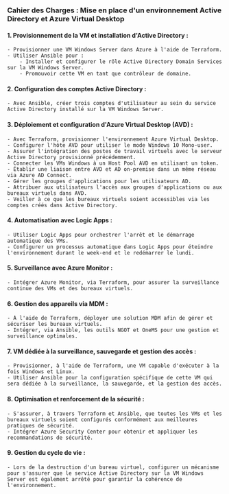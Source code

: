 ### Cahier des Charges : Mise en place d'un environnement Active Directory et Azure Virtual Desktop

#### 1. **Provisionnement de la VM et installation d'Active Directory** :
    - Provisionner une VM Windows Server dans Azure à l'aide de Terraform.
    - Utiliser Ansible pour :
        - Installer et configurer le rôle Active Directory Domain Services sur la VM Windows Server.
        - Promouvoir cette VM en tant que contrôleur de domaine.

#### 2. **Configuration des comptes Active Directory** :
    - Avec Ansible, créer trois comptes d'utilisateur au sein du service Active Directory installé sur la VM Windows Server.

#### 3. **Déploiement et configuration d'Azure Virtual Desktop (AVD)** :
    - Avec Terraform, provisionner l'environnement Azure Virtual Desktop.
    - Configurer l'hôte AVD pour utiliser le mode Windows 10 Mono-user.
    - Assurer l'intégration des postes de travail virtuels avec le serveur Active Directory provisionné précédemment.
    - Connecter les VMs Windows à un Host Pool AVD en utilisant un token.
    - Établir une liaison entre AVD et AD on-premise dans un même réseau via Azure AD Connect.
    - Gérer les groupes d'applications pour les utilisateurs AD.
    - Attribuer aux utilisateurs l'accès aux groupes d'applications ou aux bureaux virtuels dans AVD.
    - Veiller à ce que les bureaux virtuels soient accessibles via les comptes créés dans Active Directory.

#### 4. **Automatisation avec Logic Apps** :
    - Utiliser Logic Apps pour orchestrer l'arrêt et le démarrage automatique des VMs.
    - Configurer un processus automatique dans Logic Apps pour éteindre l'environnement durant le week-end et le redémarrer le lundi.

#### 5. **Surveillance avec Azure Monitor** :
    - Intégrer Azure Monitor, via Terraform, pour assurer la surveillance continue des VMs et des bureaux virtuels.

#### 6. **Gestion des appareils via MDM** :
    - À l'aide de Terraform, déployer une solution MDM afin de gérer et sécuriser les bureaux virtuels.
    - Intégrer, via Ansible, les outils NGOT et OneMS pour une gestion et surveillance optimales.

#### 7. **VM dédiée à la surveillance, sauvegarde et gestion des accès** :
    - Provisionner, à l'aide de Terraform, une VM capable d'exécuter à la fois Windows et Linux.
    - Utiliser Ansible pour la configuration spécifique de cette VM qui sera dédiée à la surveillance, la sauvegarde, et la gestion des accès.

#### 8. **Optimisation et renforcement de la sécurité** :
    - S'assurer, à travers Terraform et Ansible, que toutes les VMs et les bureaux virtuels soient configurés conformément aux meilleures pratiques de sécurité.
    - Intégrer Azure Security Center pour obtenir et appliquer les recommandations de sécurité.

#### 9. **Gestion du cycle de vie** :
    - Lors de la destruction d'un bureau virtuel, configurer un mécanisme pour s'assurer que le service Active Directory sur la VM Windows Server est également arrêté pour garantir la cohérence de l'environnement.